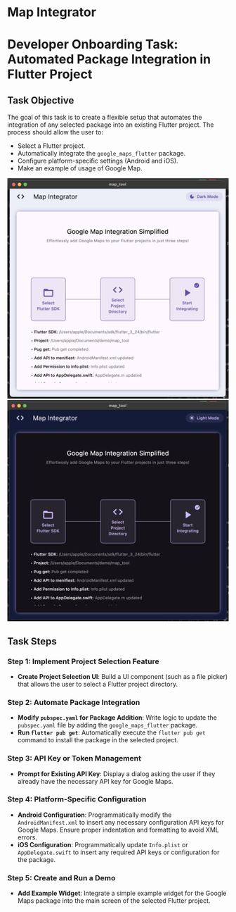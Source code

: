 # Map Integrator

# Developer Onboarding Task: Automated Package Integration in Flutter Project


## Task Objective
The goal of this task is to create a flexible setup that automates the integration of any selected package into an existing Flutter project. The process should allow the user to:
- Select a Flutter project.
- Automatically integrate the `google_maps_flutter` package.
- Configure platform-specific settings (Android and iOS).
- Make an example of usage of Google Map.

![light](assets/light.png) ![dark](assets/dark.png)


## Task Steps

### Step 1: Implement Project Selection Feature
- **Create Project Selection UI**: Build a UI component (such as a file picker) that allows the user to select a Flutter project directory.

### Step 2: Automate Package Integration
- **Modify `pubspec.yaml` for Package Addition**: Write logic to update the `pubspec.yaml` file by adding the `google_maps_flutter` package.
- **Run `flutter pub get`**: Automatically execute the `flutter pub get` command to install the package in the selected project.

### Step 3: API Key or Token Management
- **Prompt for Existing API Key**: Display a dialog asking the user if they already have the necessary API key for Google Maps.

### Step 4: Platform-Specific Configuration
- **Android Configuration**: Programmatically modify the `AndroidManifest.xml` to insert any necessary configuration API keys for Google Maps. Ensure proper indentation and formatting to avoid XML errors.
- **iOS Configuration**: Programmatically update `Info.plist` or `AppDelegate.swift` to insert any required API keys or configuration for the package.

### Step 5: Create and Run a Demo
- **Add Example Widget**: Integrate a simple example widget for the Google Maps package into the main screen of the selected Flutter project.